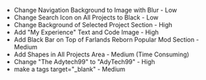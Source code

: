 - Change Navigation Background to Image with Blur - Low
- Change Search Icon on All Projects to Black - Low
- Change Background of Selected Project Section - High
- Add "My Experience" Text and Code Image - High
- Add Black Bar on Top of Farlands Reborn Popular Mod Section - Medium
- Add Shapes in All Projects Area - Medium (Time Consuming)
- Change "The Adytech99" to "AdyTech99" - High
- make a tags target="_blank" - Medium

